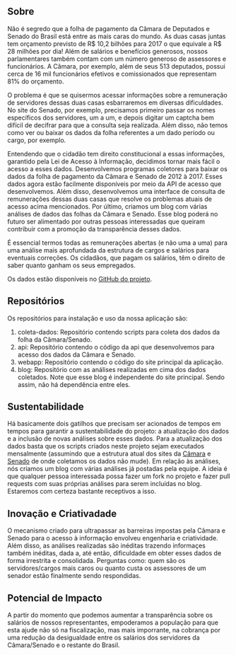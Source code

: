 ## Sobre

Não é segredo que a folha de pagamento da Câmara de Deputados e Senado do Brasil está entre as mais caras do mundo. As duas casas juntas tem orçamento previsto de R$ 10,2 bilhões para 2017 o que equivale a R$ 28 milhões por dia! Além de salários e benefícios generosos, nossos parlamentares também contam com um número generoso de assessores e funcionários. A Câmara, por exemplo, além de seus 513 deputados, possui cerca de 16 mil funcionários efetivos e comissionados que representam 81% do orçamento.

O problema é que se quisermos acessar informações sobre a remuneração de servidores dessas duas casas esbarraremos em diversas dificuldades. No site do Senado, por exemplo, precisamos primeiro passar os nomes específicos dos servidores, um a um, e depois digitar um captcha bem difícil de decifrar para que a consulta seja realizada. Além disso, não temos como ver ou baixar os dados da folha referentes a um dado período ou cargo, por exemplo.

Entendendo que o cidadão tem direito constitucional a essas informações, garantido pela Lei de Acesso à Informação, decidimos tornar mais fácil o acesso a esses dados. Desenvolvemos programas coletores para baixar os dados da folha de pagamento da Câmara e Senado de 2012 à 2017. Esses dados agora estão facilmente disponíveis por meio da API de acesso que desenvolvemos. Além disso, desenvolvemos uma interface de consulta de remunerações dessas duas casas que resolve os problemas atuais de acesso acima mencionados. Por último, criamos um blog com várias análises de dados das folhas da Câmara e Senado. Esse blog poderá no futuro ser alimentado por outras pessoas interessadas que queiram contribuir com a promoção da transparência desses dados.

É essencial termos todas as remunerações abertas (e não uma a uma) para uma análise mais aprofundada da estrutura de cargos e salários para eventuais correções. Os cidadãos, que pagam os salários, têm o direito de saber quanto ganham os seus empregados.

Os dados estão disponíveis no [GitHub do projeto](https://github.com/quebraquebra).

## Repositórios

Os repositórios para instalação e uso da nossa aplicação são:

1. coleta-dados: Repositório contendo scripts para coleta dos dados da folha da Câmara/Senado.
2. api: Repositório contendo o código da api que desenvolvemos para acesso dos dados da Câmara e Senado.
3. webapp: Repositório contendo o código do site principal da aplicação.
4. blog: Repositório com as análises realizadas em cima dos dados coletados. Note que esse blog é independente do site principal. Sendo assim, não há dependência entre eles.

## Sustentabilidade

Há basicamente dois gatilhos que precisam ser acionados de tempos em tempos para garantir a sustentabilidade do projeto: a atualização dos dados e a inclusão de novas análises sobre esses dados. Para a atualização dos dados basta que os scripts criados neste projeto sejam executados mensalmente (assumindo que a estrutura atual dos sites da [Câmara](http://www2.camara.leg.br/transpnet/consulta) e [Senado](http://www.senado.gov.br/transparencia/rh/servidores/nova_consulta.asp) de onde coletamos os dados não mude). Em relação às análises, nós criamos um blog com várias análises já postadas pela equipe. A ideia é que qualquer pessoa interessada possa fazer um fork no projeto e fazer pull requests com suas próprias análises para serem incluídas no blog. Estaremos com certeza bastante receptivos a isso. 

## Inovação e Criativadade

O mecanismo criado para ultrapassar as barreiras impostas pela Câmara e Senado para o acesso à informação envolveu engenharia e criatividade. Além disso, as análises realizadas são inéditas trazendo informaçes também inéditas, dada a, até então, dificuldade em obter esses dados de forma irrestrita e consolidada. Perguntas como: quem são os servidores/cargos mais caros ou quanto custa os assessores de um senador estão finalmente sendo respondidas.

## Potencial de Impacto

A partir do momento que podemos aumentar a transparência sobre os salários de nossos representantes, empoderamos a população para que esta ajude não só na fiscalização, mas mais imporrante, na cobrança por uma redução da desigualdade entre os salários dos servidores da Câmara/Senado e o restante do Brasil. 
